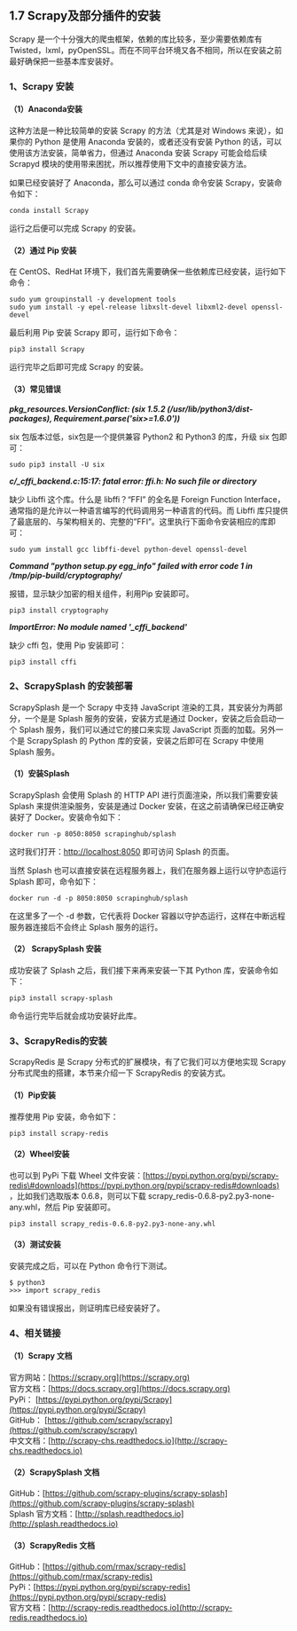 ## 1.7 Scrapy及部分插件的安装

Scrapy 是一个十分强大的爬虫框架，依赖的库比较多，至少需要依赖库有 Twisted，lxml，pyOpenSSL。而在不同平台环境又各不相同，所以在安装之前最好确保把一些基本库安装好。

### 1、Scrapy 安装

#### （1）Anaconda安装

这种方法是一种比较简单的安装 Scrapy 的方法（尤其是对 Windows 来说），如果你的 Python 是使用 Anaconda 安装的，或者还没有安装 Python 的话，可以使用该方法安装，简单省力，但通过 Anaconda 安装 Scrapy 可能会给后续 Scrapyd 模块的使用带来困扰，所以推荐使用下文中的直接安装方法。

如果已经安装好了 Anaconda，那么可以通过 conda 命令安装 Scrapy，安装命令如下：

`conda install Scrapy`

运行之后便可以完成 Scrapy 的安装。

#### （2）通过 Pip 安装

在 CentOS、RedHat 环境下，我们首先需要确保一些依赖库已经安装，运行如下命令：

```
sudo yum groupinstall -y development tools
sudo yum install -y epel-release libxslt-devel libxml2-devel openssl-devel
```

最后利用 Pip 安装 Scrapy 即可，运行如下命令：

`pip3 install Scrapy`

运行完毕之后即可完成 Scrapy 的安装。

#### （3）常见错误

_**pkg\_resources.VersionConflict: \(six 1.5.2 \(/usr/lib/python3/dist-packages\), Requirement.parse\('six&gt;=1.6.0'\)\)**_

six 包版本过低，six包是一个提供兼容 Python2 和 Python3 的库，升级 six 包即可：

`sudo pip3 install -U six`

_**c/\_cffi\_backend.c:15:17: fatal error: ffi.h: No such file or directory**_

缺少 Libffi 这个库。什么是 libffi？“FFI” 的全名是 Foreign Function Interface，通常指的是允许以一种语言编写的代码调用另一种语言的代码。而 Libffi 库只提供了最底层的、与架构相关的、完整的”FFI”。这里执行下面命令安装相应的库即可：

`sudo yum install gcc libffi-devel python-devel openssl-devel`

_**Command "python setup.py egg\_info" failed with error code 1 in /tmp/pip-build/cryptography/**_

报错，显示缺少加密的相关组件，利用Pip 安装即可。

`pip3 install cryptography`

_**ImportError: No module named '\_cffi\_backend'**_

缺少 cffi 包，使用 Pip 安装即可：

`pip3 install cffi`

### 2、ScrapySplash 的安装部署

ScrapySplash 是一个 Scrapy 中支持 JavaScript 渲染的工具，其安装分为两部分，一个是是 Splash 服务的安装，安装方式是通过 Docker，安装之后会启动一个 Splash 服务，我们可以通过它的接口来实现 JavaScript 页面的加载。另外一个是 ScrapySplash 的 Python 库的安装，安装之后即可在 Scrapy 中使用 Splash 服务。

#### （1）安装Splash

ScrapySplash 会使用 Splash 的 HTTP API 进行页面渲染，所以我们需要安装 Splash 来提供渲染服务，安装是通过 Docker 安装，在这之前请确保已经正确安装好了 Docker。安装命令如下：

`docker run -p 8050:8050 scrapinghub/splash`

这时我们打开：[http://localhost:8050](http://localhost:8050) 即可访问 Splash 的页面。

当然 Splash 也可以直接安装在远程服务器上，我们在服务器上运行以守护态运行 Splash 即可，命令如下：

`docker run -d -p 8050:8050 scrapinghub/splash`

在这里多了一个 -d 参数，它代表将 Docker 容器以守护态运行，这样在中断远程服务器连接后不会终止 Splash 服务的运行。

#### （2） ScrapySplash 安装

成功安装了 Splash 之后，我们接下来再来安装一下其 Python 库，安装命令如下：

`pip3 install scrapy-splash`

命令运行完毕后就会成功安装好此库。

### 3、ScrapyRedis的安装

ScrapyRedis 是 Scrapy 分布式的扩展模块，有了它我们可以方便地实现 Scrapy 分布式爬虫的搭建，本节来介绍一下 ScrapyRedis 的安装方式。

#### （1）Pip安装

推荐使用 Pip 安装，命令如下：

`pip3 install scrapy-redis`

#### （2）Wheel安装

也可以到 PyPi 下载 Wheel 文件安装：[https://pypi.python.org/pypi/scrapy-redis\#downloads](https://pypi.python.org/pypi/scrapy-redis#downloads) ，比如我们选取版本 0.6.8，则可以下载 scrapy\_redis-0.6.8-py2.py3-none-any.whl，然后 Pip 安装即可。

`pip3 install scrapy_redis-0.6.8-py2.py3-none-any.whl`

#### （3）测试安装

安装完成之后，可以在 Python 命令行下测试。

```
$ python3
>>> import scrapy_redis
```

如果没有错误报出，则证明库已经安装好了。

### 4、相关链接

#### （1）Scrapy 文档

官方网站：[https://scrapy.org](https://scrapy.org)  
官方文档：[https://docs.scrapy.org](https://docs.scrapy.org)  
PyPi：   [https://pypi.python.org/pypi/Scrapy](https://pypi.python.org/pypi/Scrapy)  
GitHub： [https://github.com/scrapy/scrapy](https://github.com/scrapy/scrapy)  
中文文档：[http://scrapy-chs.readthedocs.io](http://scrapy-chs.readthedocs.io)

#### （2）ScrapySplash 文档

GitHub：[https://github.com/scrapy-plugins/scrapy-splash](https://github.com/scrapy-plugins/scrapy-splash)  
Splash 官方文档：[http://splash.readthedocs.io](http://splash.readthedocs.io)

#### （3）ScrapyRedis 文档

GitHub：[https://github.com/rmax/scrapy-redis](https://github.com/rmax/scrapy-redis)  
PyPi：[https://pypi.python.org/pypi/scrapy-redis](https://pypi.python.org/pypi/scrapy-redis)  
官方文档：[http://scrapy-redis.readthedocs.io](http://scrapy-redis.readthedocs.io)

